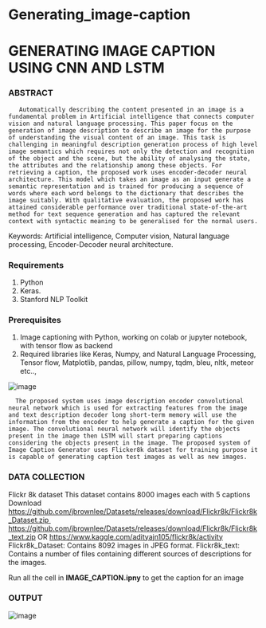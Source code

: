 # Generating_image-caption
# GENERATING IMAGE CAPTION USING CNN AND LSTM

### ABSTRACT
       Automatically describing the content presented in an image is a fundamental problem in Artificial intelligence that connects computer vision and natural language processing. This paper focus on the generation of image description to describe an image for the purpose of understanding the visual content of an image. This task is challenging in meaningful description generation process of high level image semantics which requires not only the detection and recognition of the object and the scene, but the ability of analysing the state, the attributes and the relationship among these objects. For retrieving a caption, the proposed work uses encoder-decoder neural architecture. This model which takes an image as an input generate a semantic representation and is trained for producing a sequence of words where each word belongs to the dictionary that describes the image suitably. With qualitative evaluation, the proposed work has attained considerable performance over traditional state-of-the-art method for text sequence generation and has captured the relevant context with syntactic meaning to be generalised for the normal users.
 
Keywords: Artificial intelligence, Computer vision, Natural language processing, Encoder-Decoder neural architecture.

### Requirements
1.	Python 
2.	Keras.
3.	Stanford NLP Toolkit

### Prerequisites
1.	Image captioning with Python, working on colab or jupyter notebook, with tensor flow as backend 
2.	Required libraries like Keras, Numpy, and Natural Language Processing, Tensor flow, Matplotlib, pandas, pillow, numpy, tqdm, bleu, nltk, meteor etc..,

![image](https://user-images.githubusercontent.com/37410701/117040977-15bdf600-ad28-11eb-8504-856950e7aab1.png)

      The proposed system uses image description encoder convolutional neural network which is used for extracting features from the image and text description decoder long short-term memory will use the information from the encoder to help generate a caption for the given image. The convolutional neural network will identify the objects present in the image then LSTM will start preparing captions considering the objects present in the image. The proposed system of Image Caption Generator uses Flicker8k dataset for training purpose it is capable of generating caption test images as well as new images. 

### DATA COLLECTION
Flickr 8k dataset
This dataset contains 8000 images each with 5 captions
Download
https://github.com/jbrownlee/Datasets/releases/download/Flickr8k/Flickr8k_Dataset.zip 
https://github.com/jbrownlee/Datasets/releases/download/Flickr8k/Flickr8k_text.zip
OR
https://www.kaggle.com/adityajn105/flickr8k/activity
Flickr8k_Dataset: Contains 8092 images in JPEG format.
Flickr8k_text: Contains a number of files containing different sources of descriptions for the images.

Run all the cell in **IMAGE_CAPTION.ipny** to get the caption for an image

### OUTPUT 
![image](https://user-images.githubusercontent.com/37410701/117040902-0343bc80-ad28-11eb-8e62-ab98229260af.png)


